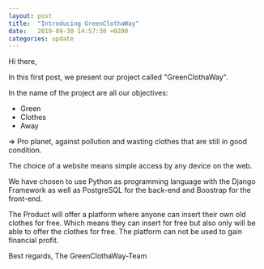 ```yaml
---
layout: post
title:  "Introducing GreenClothaWay"
date:   2019-09-30 14:57:30 +0200
categories: update
---
```


Hi there,

In this first post, we present our project called "GreenClothaWay".

In the name of the project are all our objectives:
- Green
- Clothes
- Away

=> Pro planet, against pollution and wasting clothes that are still in good condition.

The choice of a website means simple access by any device on the web.

We have chosen to use Python as programming language with the Django Framework as well as PostgreSQL for the back-end and Boostrap for the front-end.

The Product will offer a platform where anyone can insert their own old clothes for free. Which means they can insert for free but also only will be able to offer the clothes for free. The platform can not be used to gain financial profit.

Best regards,
The GreenClothaWay-Team
